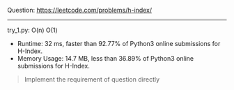 Question: https://leetcode.com/problems/h-index/

---

try_1.py: O(n) O(1)

* Runtime: 32 ms, faster than 92.77% of Python3 online submissions for H-Index.
* Memory Usage: 14.7 MB, less than 36.89% of Python3 online submissions for H-Index.

> Implement the requirement of question directly
